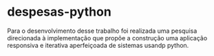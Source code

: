 # despesas-python
Para o desenvolvimento desse trabalho foi realizada uma pesquisa direcionada à implementação que propõe a construção uma aplicação responsiva e iterativa aperfeiçoada de sistemas usandp python.
